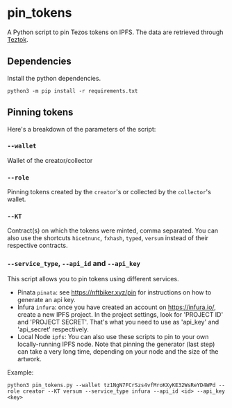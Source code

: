 # pin_tokens

A Python script to pin Tezos tokens on IPFS.
The data are retrieved through [Teztok](https://www.teztok.com/).

## Dependencies

Install the python dependencies.

```
python3 -m pip install -r requirements.txt
```

## Pinning tokens

Here's a breakdown of the parameters of the script:

### `--wallet`

Wallet of the creator/collector

### `--role`

Pinning tokens created by the `creator`'s or collected by the `collector`'s wallet.

### `--KT`

Contract(s) on which the tokens were minted, comma separated. You can also use the shortcuts `hicetnunc`, `fxhash`, `typed`, `versum` instead of their respective contracts.

### `--service_type`, `--api_id` and `--api_key`

This script allows you to pin tokens using different services.
- Pinata `pinata`: see https://nftbiker.xyz/pin for instructions on how to generate an api key.
- Infura `infura`: once you have created an account on https://infura.io/, create a new IPFS project. In the project settings, look for 'PROJECT ID' and 'PROJECT SECRET'. That's what you need to use as 'api_key' and 'api_secret' respectively.
- Local Node `ipfs`: You can also use these scripts to pin to your own locally-running IPFS node. Note that pinning the generator (last step) can take a very long time, depending on your node and the size of the artwork.


Example:
```
python3 pin_tokens.py --wallet tz1NgN7FCrSzs4vfMroKXyKE32WsReYD4WPd --role creator --KT versum --service_type infura --api_id <id> --api_key <key>
```
